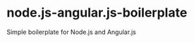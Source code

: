 node.js-angular.js-boilerplate
==============================

Simple boilerplate for Node.js and Angular.js
